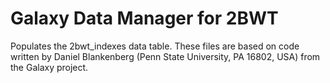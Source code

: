Galaxy Data Manager for 2BWT
============================================

Populates the 2bwt_indexes data table. These files are based on code
written by Daniel Blankenberg (Penn State University, PA 16802, USA)
from the Galaxy project.


